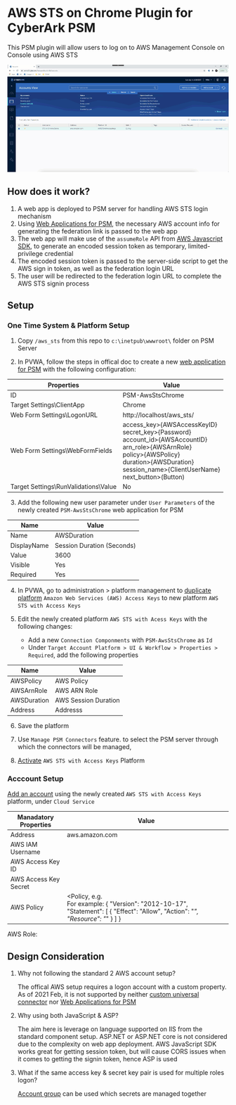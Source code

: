 # AWS STS on Chrome Plugin for CyberArk PSM

This PSM plugin will allow users to log on to AWS Management Console on Console using AWS STS

![demo video](images/aws_sts_chrome_small.gif)

## How does it work?

1. A web app is deployed to PSM server for handling AWS STS login mechanism
2. Using [Web Applications for PSM](https://docs.cyberark.com/Product-Doc/OnlineHelp/PAS/Latest/en/Content/PASIMP/psm_WebApplication.htm?tocpath=Developer%7CCreate%20extensions%7CPSM%20Connectors%7C_____2), the necessary AWS account info for generating the federation link is passed to the web app 
3. The web app will make use of the `assumeRole` API from [AWS Javascript SDK](https://docs.aws.amazon.com/AWSJavaScriptSDK/latest/AWS/STS.html#assumeRole-property), to generate an encoded session token as temporary, limited-privilege credential
4. The encoded session token is passed to the server-side script to get the AWS sign in token, as well as the federation login URL
5. The user will be redirected to the federation login URL to complete the AWS STS signin process

## Setup 

### One Time System & Platform Setup
1. Copy `/aws_sts` from this repo to `c:\inetpub\wwwroot\` folder on PSM Server

2. In PVWA, follow the steps in offical doc to create a new [web application for PSM](https://docs.cyberark.com/Product-Doc/OnlineHelp/PAS/Latest/en/Content/PASIMP/psm_WebApplication.htm?tocpath=Developer%7CCreate%20extensions%7CPSM%20Connectors%7C_____2#Configuration) with the following configuration:

Properties|Value
----------|-----
ID| PSM-AwsStsChrome
Target Settings\ClientApp|Chrome 
Web Form Settings\LogonURL|http://localhost/aws_sts/
Web Form Settings\WebFormFields|access_key>{AWSAccessKeyID}</br>secret_key>{Password}</br>account_id>{AWSAccountID}</br>arn_role>{AWSArnRole}</br>policy>{AWSPolicy}</br>duration>{AWSDuration}</br>session_name>{ClientUserName}</br>next_button>(Button)
Target Settings\RunValidations\Value|No

3. Add the following new user parameter under `User Parameters` of the newly created `PSM-AwsStsChrome` web application for PSM

Name|Value
----|-----
Name|AWSDuration
DisplayName|Session Duration (Seconds)
Value|3600
Visible|Yes
Required|Yes

4. In PVWA, go to administration > platform management to [duplicate platform](https://docs.cyberark.com/Product-Doc/OnlineHelp/PrivCloud/Latest/en/Content/PASIMP/manage-platforms.htm) `Amazon Web Services (AWS) Access Keys` to new platform `AWS STS with Access Keys`

5. Edit the newly created platform `AWS STS with Acess Keys` with the following changes:
   - Add a new `Connection Componments` with `PSM-AwsStsChrome` as `Id`
   - Under `Target Account Platform > UI & Workflow > Properties > Required`, add the following properties

Name|Value
----|-----
AWSPolicy|AWS Policy
AWSArnRole|AWS ARN Role
AWSDuration|AWS Session Duration
Address|Addresss

6. Save the platform

7.  Use `Manage PSM Connectors` feature. to select the PSM server through which the connectors will be managed, 

8. [Activate](https://docs.cyberark.com/Product-Doc/OnlineHelp/PAS/Latest/en/Content/PASIMP/Activating-and-Deactivating-Platforms.htm) `AWS STS with Access Keys` Platform

### Acccount Setup

[Add an account](https://docs.cyberark.com/Product-Doc/OnlineHelp/PAS/Latest/en/Content/NewUI/NewUI-Add-an-account-in-PVWA.htm) using the newly created `AWS STS with Access Keys` platform, under `Cloud Service` 

Manadatory Properties|Value
---------------------|----
Address|aws.amazon.com
AWS IAM Username| <AWS acccount IAM Username of the access key with AssumeRole permission >
AWS Access Key ID | <AWS acccount access key with AssumeRole permission>
AWS Access Key Secret | <AWS acccount secret key with AssumeRole permission>
AWS Policy| <Policy, e.g. <Your secret key with AssumeRole permission><br/>For example: { "Version": "2012-10-17", "Statement": [ { "Effect": "Allow", "Action": "*", "Resource": "*" } ] }
AWS Role: <the IAM role> 

   

## Design Consideration
1. Why not following the standard 2 AWS account setup?

   The offical AWS setup requires a logon account with a custom property.    
   As of 2021 Feb, it is not supported by neither [custom universal connector](https://docs.cyberark.com/Product-Doc/OnlineHelp/PAS/Latest/en/Content/PASIMP/psm_Develop_universal_connector.htm?TocPath=Developer%7CCreate%20extensions%7CPSM%20Connectors%7C_____1) nor  [Web Applications for PSM](https://docs.cyberark.com/Product-Doc/OnlineHelp/PAS/Latest/en/Content/PASIMP/psm_WebApplication.htm?tocpath=Developer%7CCreate%20extensions%7CPSM%20Connectors%7C_____2)

2. Why using both JavaScript & ASP?

   The aim here is leverage on language supported on IIS from the standard component setup.
   ASP.NET or ASP.NET core is not considered due to the complexity on web app deployment.
   AWS JavaScript SDK works great for getting session token, but will cause CORS issues when it comes to getting the signin token, hence ASP is used 

3. What if the same access key & secret key pair is used for multiple roles logon?

   [Account group](https://docs.cyberark.com/Product-Doc/OnlineHelp/PAS/Latest/en/Content/PASIMP/Account-Groups.htm) can be used which secrets are managed together


